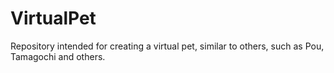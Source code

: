 # VirtualPet
 Repository intended for creating a virtual pet, similar to others, such as Pou, Tamagochi and others.
